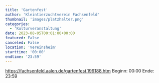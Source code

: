 ```yaml
---
title: 'Gartenfest'
author: 'Kleintierzuchtverein Fachsenfeld'
thumbnail: 'images/platzhalter.png'
categories:
  - 'Kulturveranstaltung'
date: 2023-08-05T00:01:00+00:00
featured: False
canceled: False
location: 'Vereinsheim'
starttime: '00:00'
endtime: '23:59'
---
```

https://fachsenfeld.aalen.de/gartenfest.199188.htm
Beginn: 00:00
 Ende: 23:59